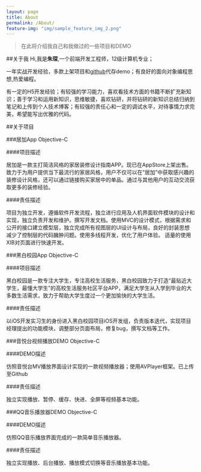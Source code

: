 ```yaml
---
layout: page
title: About
permalink: /About/
feature-img: "img/sample_feature_img_2.png"
---
```


<blockquote>在此将介绍我自己和我做过的一些项目和DEMO</blockquote>

##关于我
  Hi,我是<b>朱琛</b>,一个前端开发工程师，12级计算机专业；

  一年实战开发经验，多款上架项目和[github](https://github.com/xiuxingsang)代存demo；有良好的面向对象编程思想,热爱编程。
  
  有一定的H5开发经验；有较强的学习能力，喜欢看技术方面的书籍不断扩充新知识；善于学习和运用新知识，思维敏捷，喜欢钻研，并将钻研的新知识总结归纳到笔记和上传到个人技术博客；有较强的责任心和一定的调试水平，对待事情力求完美，希望能写出优雅的代码。
  
##关于项目

###居加App Objective-C

####项目描述

  居加是一款主打简洁风格的家居装修设计指南APP。现已在AppStore上架出售。致力于为用户提供当下最流行的家居风格，用户不仅可以在“居加”中获取感兴趣的装修设计风格，还可以通过链接购买家居中的单品。通过与其他用户的互动交流获取更多的装修经验。
 
####责任描述
 
  项目为独立开发，遵循软件开发流程，独立进行应用及人机界面软件模块的设计和实现，独立负责开发和维护。撰写开发文档。使用MVC的设计模式，根据需求和公开的接口建立模型层，独立完成所有视图层的UI设计与布局，良好的封装思想减少了控制层的代码臃肿问题。使用多线程开发，优化了用户体验。 适量的使用XIB对页面进行快速开发。
  
###黑白校园App Objective-C

####项目描述

黑白校园是一款专注大学生，专注高校生活服务，黑白校园致力于打造“最贴近大学生，最懂大学生”的高校生活服务社区平台APP，满足大学生从入学到毕业的大多数生活需求，致力于帮助大学生度过一个更加愉快的大学生活。

####责任描述

以iOS开发实习生的身份进入黑白校园项目iOS开发组，负责版本迭代，实现项目经理提出的功能模块，调整部分页面布局，修复bug，撰写文档等工作。

###音悦台视频播放DEMO Objective-C

####DEMO描述

仿照音悦台MV播放界面设计实现的一款视频播放器；使用AVPlayer框架。已上传至Github

####责任描述

独立实现播放、暂停、缓存、快进、全屏等视频基本功能。

###QQ音乐播放器DEMO Objective-C

####DEMO描述

仿照QQ音乐播放界面完成的一款简单音乐播放器。

####责任描述

独立实现播放、后台播放、播放模式切换等音乐播放基本功能。




